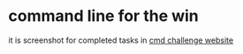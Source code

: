 # command line for the win

it is screenshot for completed tasks in [cmd challenge website](https://cmdchallenge.com/)
